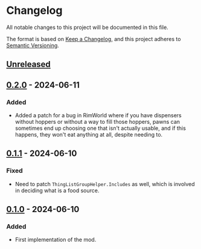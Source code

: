 # Changelog

All notable changes to this project will be documented in this file.

The format is based on [Keep a Changelog](https://keepachangelog.com/en/1.0.0/),
and this project adheres to [Semantic Versioning](https://semver.org/spec/v2.0.0.html).

## [Unreleased]

## [0.2.0] - 2024-06-11

### Added

-   Added a patch for a bug in RimWorld where if you have dispensers without hoppers or without a way to fill those hoppers, pawns can sometimes end up choosing one that isn't actually usable, and if this happens, they won't eat anything at all, despite needing to.

## [0.1.1] - 2024-06-10

### Fixed

-   Need to patch `ThingListGroupHelper.Includes` as well, which is involved in deciding what is a food source.

## [0.1.0] - 2024-06-10

### Added

-   First implementation of the mod.

[Unreleased]: https://github.com/ilyvion/nutrient-dispenser-dispensable-fix/compare/v0.2.0...HEAD
[0.2.0]: https://github.com/ilyvion/nutrient-dispenser-dispensable-fix/releases/tag/v0.1.1...v0.2.0
[0.1.1]: https://github.com/ilyvion/nutrient-dispenser-dispensable-fix/releases/tag/v0.1.0...v0.1.1
[0.1.0]: https://github.com/ilyvion/nutrient-dispenser-dispensable-fix/releases/tag/v0.1.0
